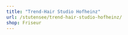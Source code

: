 ```yaml
---
title: "Trend-Hair Studio Hofheinz"
url: /stutensee/trend-hair-studio-hofheinz/
shop: Friseur
---
```

